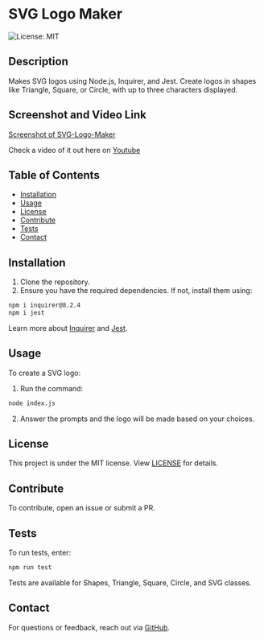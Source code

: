 # SVG Logo Maker

![License: MIT](https://img.shields.io/badge/License-MIT-yellow.svg)

## Description

Makes SVG logos using Node.js, Inquirer, and Jest. Create logos in shapes like Triangle, Square, or Circle, with up to three characters displayed.

## Screenshot and Video Link
[Screenshot of SVG-Logo-Maker](https://i.imgur.com/YHWEYUy.png)

Check a video of it out here on [Youtube](https://youtu.be/Z0zoOgagcnI)
## Table of Contents

- [Installation](#installation)
- [Usage](#usage)
- [License](#license)
- [Contribute](#contribute)
- [Tests](#tests)
- [Contact](#contact)

## Installation

1. Clone the repository.
2. Ensure you have the required dependencies. If not, install them using:
```bash
npm i inquirer@8.2.4
npm i jest
```

Learn more about [Inquirer](https://www.npmjs.com/package/inquirer) and [Jest](https://jestjs.io/).

## Usage

To create a SVG logo:

1. Run the command:
```bash
node index.js
```
2. Answer the prompts and the logo will be made based on your choices.

## License

This project is under the MIT license. View [LICENSE](./LICENSE) for details.

## Contribute

To contribute, open an issue or submit a PR.

## Tests

To run tests, enter:
```bash
npm run test
```

Tests are available for Shapes, Triangle, Square, Circle, and SVG classes.

## Contact

For questions or feedback, reach out via [GitHub](https://github.com/liq543).
